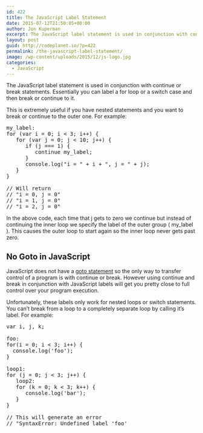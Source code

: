 ```yaml
---
id: 422
title: The JavaScript Label Statement
date: 2015-07-12T21:50:05+00:00
author: Jon Kuperman
excerpt: The JavaScript label statement is used in conjunction with continue or break statements. Essentially you can label a for loop or a switch case and then break or continue to it. This is extremely useful if you have nested statements and you want to break or continue to the outer one.
layout: post
guid: http://codeplanet.io/?p=422
permalink: /the-javascript-label-statement/
image: /wp-content/uploads/2015/12/js-logo.jpg
categories:
  - JavaScript
---
```

The JavaScript label statement is used in conjunction with continue or break statements. Essentially you can label a for loop or a switch case and then break or continue to it.

This is extremely useful if you have nested statements and you want to break or continue to the outer one. For example:

<pre class="lang:js decode:true ">my_label:
for (var i = 0; i &lt; 3; i++) {
   for (var j = 0; j &lt; 10; j++) {
      if (j === 1) {
         continue my_label;
      }
      console.log("i = " + i + ", j = " + j);
   }
}

// Will return
// "i = 0, j = 0"
// "i = 1, j = 0"
// "i = 2, j = 0"</pre>

In the above code, each time that j gets to zero we continue but instead of continuing the inner loop we specify the label of the outer group ( my_label ). This causes the outer loop to start again so the inner loop never gets past zero.

## No Goto in JavaScript

JavaScript does not have a [goto statement](https://en.wikipedia.org/wiki/Goto) so the only way to transfer control of a program is with continue or break. However using continue and break in conjunction with JavaScript labels will get you pretty close to full control over your program execution.

Unfortunately, these labels only work for nested loops or switch statements. You can&#8217;t break from a loop to a completely separate loop by calling it&#8217;s label. For example:

<pre class="lang:js decode:true ">var i, j, k;

foo:
for(i = 0; i &lt; 3; i++) {
  console.log('foo');
}

loop1:
for (j = 0; j &lt; 3; j++) {
   loop2:
   for (k = 0; k &lt; 3; k++) {
      console.log('bar');
   }
}

// This will generate an error
// "SyntaxError: Undefined label 'foo'</pre>

&nbsp;